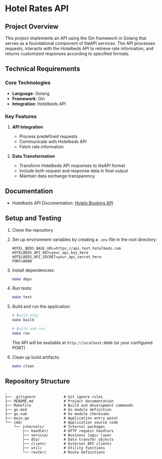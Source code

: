 # Hotel Rates API

## Project Overview
This project implements an API using the Gin framework in Golang that serves as a foundational component of liteAPI services. The API processes requests, interacts with the Hotelbeds API to retrieve rate information, and returns customized responses according to specified formats.

## Technical Requirements

### Core Technologies
- **Language**: Golang
- **Framework**: Gin
- **Integration**: Hotelbeds API

### Key Features
1. **API Integration**
   - Process predefined requests
   - Communicate with Hotelbeds API
   - Fetch rate information

2. **Data Transformation**
   - Transform Hotelbeds API responses to liteAPI format
   - Include both request and response data in final output
   - Maintain data exchange transparency

## Documentation
- Hotelbeds API Documentation: [Hotels Booking API](https://developer.hotelbeds.com/documentation/hotels/booking-api/)

## Setup and Testing
1. Clone the repository

2. Set up environment variables by creating a `.env` file in the root directory:
   ```env
   HOTEL_BEDS_BASE_URL=https://api.test.hotelbeds.com
   HOTELBEDS_API_KEY=your_api_key_here
   HOTELBEDS_API_SECRET=your_api_secret_here
   PORT=8080 
   ```

3. Install dependencies:
   ```bash
   make deps
   ```

4. Run tests:
   ```bash
   make test
   ```

5. Build and run the application:
   ```bash
   # Build only
   make build

   # Build and run
   make run
   ```

   The API will be available at `http://localhost:8080` (or your configured PORT)

6. Clean up build artifacts:
   ```bash
   make clean
   ```

## Repository Structure
```
.
├── .gitignore             # Git ignore rules
├── README.md              # Project documentation
├── Makefile               # Build and development commands
├── go.mod                 # Go module definition
├── go.sum                 # Go module checksums
├── main.go                # Application entry point
└── cmd/                   # Application source code
    └── internals/         # Internal packages
        ├── handler/       # HTTP request handlers
        ├── service/       # Business logic layer
        ├── dto/           # Data transfer objects
        ├── client/        # External API clients
        ├── util/          # Utility functions
        └── router/        # Route definitions
```
